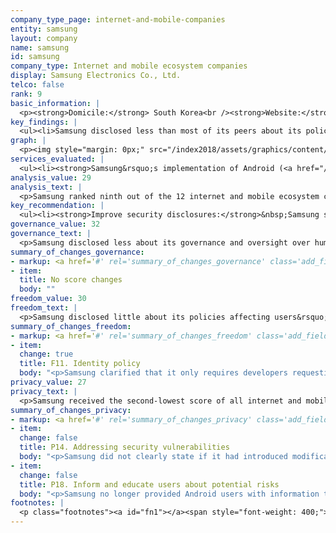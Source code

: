 ```yaml
---
company_type_page: internet-and-mobile-companies
entity: samsung
layout: company
name: samsung
id: samsung
company_type: Internet and mobile ecosystem companies
display: Samsung Electronics Co., Ltd.
telco: false
rank: 9
basic_information: | 
  <p><strong>Domicile:</strong> South Korea<br /><strong>Website:</strong> <a href="http://www.samsung.com">www.samsung.com</a>&nbsp;</p>
key_findings: | 
  <ul><li>Samsung disclosed less than most of its peers about its policies that affect users&rsquo; freedom of expression and privacy, and scored below its South Korean peer, Kakao.</li><li>Samsung received the second-lowest score of all internet and mobile ecosystem companies in the Privacy category, and disclosed less about its security policies than all of its peers.</li><li>Samsung failed to provide any information about grievance and remedy mechanisms for freedom of expression and privacy complaints, although in South Korea companies are required to offer these mechanisms by law.</li></ul>
graph: | 
  <p><img style="margin: 0px;" src="/index2018/assets/graphics/content/scores_company9.png" /></p>
services_evaluated: | 
  <ul><li><strong>Samsung&rsquo;s implementation of Android (<a href="/index2019/services/mobileeco/">Mobile ecosystem</a>)</strong></li><li><strong>Samsung Cloud (<a href="/index2019/services/cloudservices/">Cloud service</a>)</strong></li></ul>
analysis_value: 29
analysis_text: | 
  <p>Samsung ranked ninth out of the 12 internet and mobile ecosystem companies evaluated, disclosing less than most of its peers about policies affecting users&rsquo; freedom of expression and privacy.<a href="#fn1"><sup><strong>1</strong></sup></a> It continued to lag behind Kakao, the other South Korean company evaluated in the Index. Samsung&rsquo;s overall score declined due to the company&rsquo;s less clear disclosure about its security policies.<a href="#fn2"><sup><strong>2</strong></sup></a> It disclosed less information about how it addresses security vulnerabilities, and no longer provided users with information about how to defend themselves against cyber-risks. While South Korea has a strong data protection regime&mdash;for instance, it requires companies to obtain consent from users when collecting and sharing their information&mdash;Samsung still lacked clarity about these policies and practices in its public disclosures.<a href="#fn3"><sup><strong>3</strong></sup></a> Companies are also legally required to offer grievance mechanisms, but Samsung did not publicly disclose clear options for users to submit freedom of expression and privacy-related complaints.<br /><br /></p><hr /><p><br /><strong>Samsung Electronics Co., Ltd.</strong> sells a range of consumer electronics, home appliances, and information technology solutions worldwide. Its products include televisions, mobile phones, network equipment, and audio and video equipment.</p><p><strong>Market cap:</strong> USD 247.1 billion<a href="#fn4"><sup><strong>4</strong></sup></a><br /><strong>KOSE:</strong> A005930</p>
key_recommendation: | 
  <ul><li><strong>Improve security disclosures:</strong>&nbsp;Samsung should be more transparent about measures it takes to keep user information secure, including policies for responding to data breaches, and if it encrypts user communication and private content.</li><li><strong>Offer remedy:</strong>&nbsp;Samsung should provide users with grievance and remedy mechanisms to address their freedom of expression and privacy concerns.</li><li><strong>Be transparent about third-party requests:</strong>&nbsp;Samsung should publish data about third-party requests for content and account restrictions, and for user data.</li></ul>
governance_value: 32
governance_text: | 
  <p>Samsung disclosed less about its governance and oversight over human rights issues han most internet and mobile ecosystem companies, and slightly less than its South Korean counterpart Kakao. Samsung made a public commitment to respect users&rsquo; human rights to freedom of expression and privacy (G1), but lacked clear evidence of how it ensures it is implementing these commitments across its global operations. It disclosed evidence of senior-level oversight over privacy issues, but not those pertaining to freedom of expression (G2). The company provided very little information about conducting human rights impact assessments, and, like most companies, failed to disclose whether it assesses risks associated with its use of automated decision-making and its targeted advertising practices and policies (G4). It did not disclose a commitment to engage with stakeholders on freedom of expression and privacy issues (G5) nor did it provide clear mechanisms for users to submit freedom of expression and privacy-related grievances (G6). Companies in South Korea are required by law to provide a complaints mechanism.<a href="#fn2"><sup><strong>5</strong></sup></a></p>
summary_of_changes_governance:
- markup: <a href='#' rel='summary_of_changes_governance' class='add_fieldset dashicons-before dashicons-plus'><span>Add fieldset</span></a>
- item:
  title: No score changes
  body: ""
freedom_value: 30
freedom_text: | 
  <p>Samsung disclosed little about its policies affecting users&rsquo; freedom of expression, ranking eighth out of 12 internet and mobile ecosystem companies in this category. Samsung published terms of service that were easy to find and understand for Cloud, but not for Android (F1). However, while Samsung disclosed some information about why it may restrict access to content or accounts (F3), it disclosed no data about the volume or nature of content or accounts it restricted for violating these rules (F4). It revealed very little information about its policies for notifying users of content and account restrictions (F8), disclosing only a commitment to notify users and developers of Galaxy apps before terminating their access to the service.</p><p>Samsung was one of two internet and mobile ecosystem companies, including Chinese company Baidu, to disclose no information about its process for handling government or private requests to restrict content or user accounts (F5), or data about the number of such requests it received and with which it complied (F6, F7). There are no regulatory obstacles in South Korea preventing the company from disclosing this information. Notably, Kakao is far more transparent about these processes, demonstrating that increased disclosure of how the company handles these types of demands is possible.</p>
summary_of_changes_freedom:
- markup: <a href='#' rel='summary_of_changes_freedom' class='add_fieldset dashicons-before dashicons-plus'><span>Add fieldset</span></a>
- item:
  change: true
  title: F11. Identity policy
  body: "<p>Samsung clarified that it only requires developers requesting commercial status to verify their identities.</p>"
privacy_value: 27
privacy_text: | 
  <p>Samsung received the second-lowest score of all internet and mobile ecosystem companies in the Privacy category, and disclosed less about its security policies than all of its peers. It was especially opaque about its handling of government and other types of third-party demands for user data&mdash;it was one of three internet and mobile ecosystem companies, including Tencent and Mail.Ru, to disclose nothing about its policies for handling these types of requests (P10) or data about the number of such requests it received and with which it complied (P11).</p><p>The company did not reveal enough about how it handles user data: it disclosed some information about the types of user information Samsung collects (P3), shares (P4), and for what purposes (P5), but was far less transparent about its policies for retaining user information (P6). While it provided users with some options to control their own information, including for purposes of targeted advertising (P7), it did not provide them with any options to access and obtain that information (P8).</p><p>Samsung also disclosed minimal information about its policies to keep user information secure (P13-P18). It disclosed that it monitors and limits employee access to user information and that it conducts data security audits, but failed to disclose whether it has a dedicated security team and if it commissions third-party security audits (P13). It disclosed some information about how it addresses security vulnerabilities, but was less clear about whether it made any modifications to the Android mobile operating system and how changes might impact users&rsquo; ability to receive security updates (P14). It disclosed nothing about its policies for responding to data breaches (P15), or about what types of encryption are in place to protect user information in transit or on Samsung devices (P16).</p>
summary_of_changes_privacy:
- markup: <a href='#' rel='summary_of_changes_privacy' class='add_fieldset dashicons-before dashicons-plus'><span>Add fieldset</span></a>
- item:
  change: false
  title: P14. Addressing security vulnerabilities
  body: "<p>Samsung did not clearly state if it had introduced modifications to the Android mobile operating system that might affect users&rsquo; ability to receive security updates.</p>"
- item:
  change: false
  title: P18. Inform and educate users about potential risks
  body: "<p>Samsung no longer provided Android users with information to protect themselves from cyber-risks.</p>"
footnotes: | 
  <p class="footnotes"><a id="fn1"></a><span style="font-weight: 400;">[1]</span> The research period for the 2019 Index ran from January 13, 2018 to February 8, 2019. Policies that came into effect after February 8, 2019 were not evaluated in this Index.</p><p class="footnotes"><a id="fn2"></a><span style="font-weight: 400;">[2]</span> For Samsung performance in the 2018 Index, see: <a href="/index2018/companies/samsung">rankingdigitalrights.org/index2018/companies/samsung</a>&nbsp;</p><p class="footnotes"><a id="fn3"></a><span style="font-weight: 400;">[3]</span> &lsquo;Act on Promotion of Information and Communications Network Utilization and Information Protection (ICNA)&rsquo;, 22 March 2016. <a href="http://www.law.go.kr/법령/정보통신망이용촉진및정보보호등에관한법률">www.law.go.kr/법령/정보통신망이용촉진및정보보호등에관한법률</a>; <br />&lsquo;Personal Information Protection Act (&ldquo;PIPA&rdquo;)&rsquo;, 29 March 2016. <a href="http://www.law.go.kr/법령/개인정보보호법">www.law.go.kr/법령/개인정보보호법</a> &nbsp;</p><p class="footnotes"><a id="fn4"></a><span style="font-weight: 400;">[4]</span> Bloomberg Markets, Accessed April 18, 2019, <a href="https://www.bloomberg.com/quote/005930:KS">www.bloomberg.com/quote/005930:KS</a>&nbsp;</p><p class="footnotes"><a id="fn5"></a><span style="font-weight: 400;">[5]</span> &lsquo;Act on Promotion of Information and Communications Network Utilization and Information Protection (ICNA)&rsquo;, 22 March 2016. <a href="http://www.law.go.kr/법령/정보통신망이용촉진및정보보호등에관한법률">www.law.go.kr/법령/정보통신망이용촉진및정보보호등에관한법률</a> ; &lsquo;Telecommunications Business Act&rsquo;, 19 May 2011. <a href="http://www.law.go.kr/%EB%B2%95%EB%A0%B9/%EC%A0%84%EA%B8%B0%ED%86%B5%EC%8B%A0%EC%82%AC%EC%97%85%EB%B2%95">www.law.go.kr/%EB%B2%95%EB%A0%B9/%EC%A0%84%EA%B8%B0%ED%86%B5%EC%8B%A0%EC%82%AC%EC%97%85%EB%B2%95</a>&nbsp;</p>
---
```


